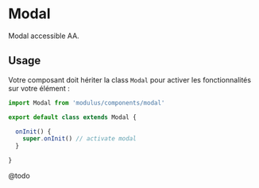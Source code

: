 # Modal

Modal accessible AA.

## Usage

Votre composant doit hériter la class `Modal` pour activer les fonctionnalités sur votre élément :

```js
import Modal from 'modulus/components/modal'

export default class extends Modal {

  onInit() {
    super.onInit() // activate modal
  }

}
```

@todo